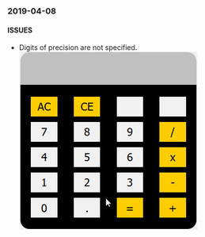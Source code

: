 ### 2019-04-08
####     ISSUES
- Digits of precision are not specified.
![Issue 1](resources/issue1.gif)